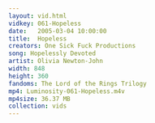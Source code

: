 ```yaml
---
layout: vid.html
vidkey: 061-Hopeless
date:   2005-03-04 10:00:00
title:  Hopeless
creators: One Sick Fuck Productions
song: Hopelessly Devoted
artist: Olivia Newton-John
width: 848
height: 360
fandoms: The Lord of the Rings Trilogy
mp4: Luminosity-061-Hopeless.m4v
mp4size: 36.37 MB
collection: vids
---
```


  <div>
  
  </div>
  